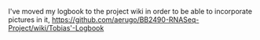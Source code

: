 I've moved my logbook to the project wiki in order to be able to incorporate pictures in it, https://github.com/aerugo/BB2490-RNASeq-Project/wiki/Tobias'-Logbook

